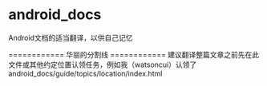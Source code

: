 android_docs
============

Android文档的适当翻译，以供自己记忆


============ 华丽的分割线 ============
建议翻译整篇文章之前先在此文件或其他约定位置认领任务，例如我（watsoncui）认领了
android_docs/guide/topics/location/index.html
